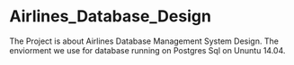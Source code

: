 # Airlines_Database_Design
The Project is about Airlines Database Management System  Design. 
The enviorment we use for database running on Postgres Sql on Ununtu 14.04.
